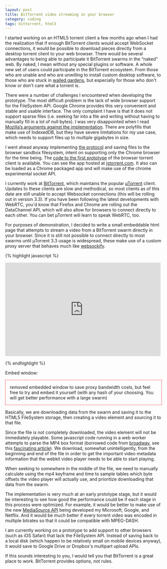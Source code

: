 ```yaml
---
layout: post
title: BitTorrent video streaming in your browser
category: coding
tags: bittorrent, html5
---
```



I started working on an HTML5 torrent client a few months ago when I
had the realization that if enough BitTorrent clients would accept
WebSocket connections, it would be possible to download pieces
directly from a desktop torrent client to your web browser. There
would be several advantages to being able to participate it BitTorrent
swarms in the “naked” web. By naked, I mean without any special
plugins or software. A whole new set of users could participate in the
BitTorrent ecosystem. From those who are unable and who are unwilling
to install custom desktop software, to those who are stuck in
<a href="http://www.apple.com">walled gardens</a>, but especially for
those who don't know or don't care what a torrent is.

There were a number of challenges I encountered when developing the
prototype. The most difficult problem is the lack of wide browser
support for the FileSystem API. Google Chrome provides this very
convenient and stable and usable interface. The only complaint I have
is that it does not support sparse files (i.e. seeking far into a file
and writing without having to manually fill in a lot of null bytes). I
was very disappointed when I read <a
href="https://hacks.mozilla.org/2012/07/why-no-filesystem-api-in-firefox/">Mozilla’s
arguments against the implementation</a>. There are polyfills that
make use of IndexedDB, but they have severe limitations for my use
case, which needs to support files up to multiple gigabytes in size.

I went ahead anyway implementing <a href="http://bittorrent.org/beps/bep_0003.html">the protocol</a> and saving files to the
browser sandbox filesystem, intent on supporting only the Chrome
browser for the time being. The <a
href="https://github.com/kzahel/jstorrent">code to the first
prototype</a> of the browser torrent client is available. You can see
the app hosted at <a href="http://jstorrent.com">jstorrent.com</a>. It
also can be loaded as a Chrome packaged app and will make use of the
chrome experimental socket API.


I currently work at <a href="http://bittorrent.com">BitTorrent</a>,
which maintains the popular <a
href="http://utorrent.com">&micro;Torrent</a> client. Updates to these
clients are slow and methodical, so most clients as of this date are
still unable to accept Websocket connections (this will be rolling out in version
3.3). If you have been following the latest developments with WebRTC,
you'd know that Firefox and Chrome are rolling out the DataChannel
API, which will also allow for browsers to connect directly to each
other. You can bet &micro;Torrent will learn to speak WebRTC, too.

For purposes of demonstration, I decided to write a small embeddable
html page that attempts to stream a video from a BitTorrent swarm
directly in your browser. Since it is still not possible to connect
directly to most swarms until &micro;Torrent 3.3 usage is widespread, these make use
of a custom proxy server that behaves much like <a
href="https://github.com/kanaka/websockify">websockify</a>.

{% highlight javascript %}

<iframe width="500" height="300" 
src="http://jstorrent.com/examples/embed_window.html#hash=f8049a655273f6a000be2bb2119716bcd4c741bc" 
frameborder="0" allowfullscreen="1"></iframe>

{% endhighlight %}

Embed window:
<div style="border:1px dashed red; padding: 1em">removed embedded window to save proxy bandwidth costs, but feel free to try and embed it yourself (with any hash of your choosing. You will get better performance with a large swarm)</div>

Basically, we are downloading data from the swarm and saving it to the HTML5 FileSystem storage, then creating a video element and sourcing it to that file.

Since the file is not completely downloaded, the video element will not be immediately playable. Some javascript code running in a web worker attempts to parse the MP4 box format (borrowed code from <a href="https://github.com/mbebenita/Broadway/blob/master/Player/mp4.js">broadway</a>, see this <a href="http://haxpath.squarespace.com/imported-20100930232226/2011/10/28/broadwayjs-h264-in-javascript.html">fascinating article</a>). We download, somewhat unintelligently, from the beginning and end of the file in order to get the important video metadata information that the webkit video player needs to be able to start playing.

When seeking to somewhere in the middle of the file, we need to manually calculate using the mp4 keyframe and time to sample tables which byte offsets the video player will actually use, and prioritize downloading that data from the swarm.

The implementation is very much at an early prototype stage, but it would be interesting to see how good the performance could be if each stage in this process were optimized. For example, it would be better to make use of the new <a href="http://dvcs.w3.org/hg/html-media/raw-file/tip/media-source/media-source.html">MediaSource API</a> being developed my Microsoft, Google, and Netflix. And it would be much better if every torrent video was encoded in multiple bitrates so that it could be compatible with MPEG-DASH.

I am currently working on a prototype to add support to other browsers (such as iOS Safari) that lack the FileSystem API. Instead of saving back to a local disk (which happen to be relatively small on mobile devices anyway), it would save to Google Drive or Dropbox's multipart upload APIs.

If this sounds interesting to you, I would tell you that BitTorrent is
a great place to work. BitTorrent provides options, not rules.
